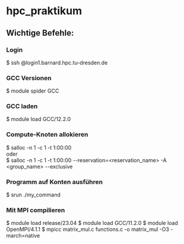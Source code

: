 # hpc_praktikum
## Wichtige Befehle:
### Login
$ ssh <zih-login>@login1.barnard.hpc.tu-dresden.de
### GCC Versionen
$ module spider GCC
### GCC laden
$ module load GCC/12.2.0
### Compute-Knoten allokieren
$ salloc -n 1 -c 1 -t 1:00:00  
oder  
$ salloc -n 1 -c 1 -t 1:00:00 --reservation=<reservation_name> -A <group_name> --exclusive
### Programm auf Konten ausführen
$ srun ./my_command
### Mit MPI compilieren
$ module load release/23.04
$ module load GCC/11.2.0
$ module load OpenMPI/4.1.1
$ mpicc matrix_mul.c functions.c -o matrix_mul -O3 -march=native
